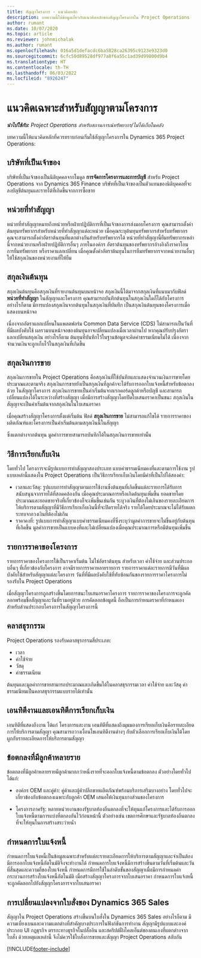 ```yaml
---
title: สัญญาโครงการ - แนวคิดหลัก
description: บทความนี้ให้ข้อมูลเกี่ยวกับแนวคิดหลักของสัญญาโครงการใน Project Operations
author: rumant
ms.date: 10/07/2020
ms.topic: article
ms.reviewer: johnmichalak
ms.author: rumant
ms.openlocfilehash: 016a5d1defacdc6ba5828ca26395c9123e9323d0
ms.sourcegitcommit: 6cfc50d89528df977a8f6a55c1ad39d99800d9b4
ms.translationtype: HT
ms.contentlocale: th-TH
ms.lasthandoff: 06/03/2022
ms.locfileid: "8926247"
---
```

# <a name="concepts-unique-to-project-based-contracts"></a>แนวคิดเฉพาะสำหรับสัญญาตามโครงการ

_**นำไปใช้กับ:** Project Operations สำหรับสถานการณ์ทรัพยากร/ไม่ได้เก็บในคลัง_



บทความนี้ให้แนวคิดหลักที่ควรทราบก่อนเริ่มใช้สัญญาโครงการใน Dynamics 365 Project Operations:

## <a name="owning-company"></a>บริษัทที่เป็นเจ้าของ

บริษัทที่เป็นเจ้าของเป็นนิติบุคคลจากโมดูล **การจัดการโครงการและการบัญชี** สำหรับ Project Operations จาก Dynamics 365 Finance บริษัทที่เป็นเจ้าของเป็นตัวแทนของนิติบุคคลที่จะลงบัญชีต้นทุนและรายได้ที่เกิดขึ้นจากการซื้อขาย

## <a name="contracting-unit"></a>หน่วยที่ทำสัญญา

หน่วยที่ทำสัญญาหมายถึงหน่วยหรือฝ่ายปฏิบัติการที่เป็นเจ้าของการส่งมอบโครงการ คุณสามารถตั้งค่าต้นทุนทรัพยากรสำหรับหน่วยที่ทำสัญญาแต่ละหน่วย เมื่อคุณระบุต้นทุนทรัพยากรสำหรับทรัพยากร คุณจะสามารถตั้งค่าอัตราต้นทุนที่แตกต่างกันสำหรับทรัพยากรได้ หน่วยที่ทำสัญญานี้ยืมทรัพยากรเหล่านี้จากหน่วยงานหรือฝ่ายปฏิบัติการอื่นๆ ภายในองค์กร อัตราต้นทุนของทรัพยากรอ้างอิงถึงราคาโอน การยืมทรัพยากร หรือราคาแลกเปลี่ยน เมื่อคุณตั้งค่าอัตราต้นทุนในการยืมทรัพยากรจากหน่วยงานอื่นๆ ให้ใช้สกุลเงินของหน่วยงานที่ให้ยืม

## <a name="cost-currency"></a>สกุลเงินต้นทุน

สกุลเงินต้นทุนคือสกุลเงินที่รายงานต้นทุนบนหน้าจอ สกุลเงินนี้ได้มาจากสกุลเงินที่แนบมากับฟิลด์ **หน่วยที่ทำสัญญา** ในสัญญาและโครงการ คุณสามารถบันทึกต้นทุนในสกุลเงินใดก็ได้กับโครงการ อย่างไรก็ตาม มีการแปลงสกุลเงินจากต้นทุนในสกุลเงินที่บันทึก เป็นสกุลเงินต้นทุนของโครงการเมื่อแสดงบนหน้าจอ

เนื่องจากอัตราแลกเปลี่ยนในแพลตฟอร์ม Common Data Service (CDS) ไม่สามารถเป็นวันที่ที่มีผลบังคับใช้ ผลรวมบนหน้าจอของต้นทุนอาจเปลี่ยนแปลงเมื่อเวลาผ่านไป หากคุณปรับปรุงอัตราแลกเปลี่ยนสกุลเงิน อย่างไรก็ตาม ต้นทุนที่บันทึกไว้ในฐานข้อมูลจะคิดค่าธรรมเนียมไม่ได้ เนื่องจากจำนวนเงินจะถูกเก็บไว้ในสกุลเงินที่เกิดขึ้น

## <a name="sales-currency"></a>สกุลเงินการขาย

สกุลเงินการขายใน Project Operations คือสกุลเงินที่ใช้บันทึกและแสดงจำนวนเงินการขายโดยประมาณและตามจริง สกุลเงินการขายยังเป็นสกุลเงินที่ลูกค้าจะได้รับการออกใบแจ้งหนี้สำหรับข้อตกลงด้วย ในสัญญาโครงการ สกุลเงินการขายเป็นค่าเริ่มต้นจากเรกคอร์ดลูกค้าหรือบัญชี และสามารถเปลี่ยนแปลงได้ในระหว่างที่สร้างสัญญา เมื่อมีการสร้างสัญญาโดยปิดใบเสนอราคาเป็นชนะ สกุลเงินในสัญญาจะเป็นค่าเริ่มต้นจากสกุลเงินในใบเสนอราคา

เมื่อคุณสร้างสัญญาโครงการตั้งแต่เริ่มต้น ฟิลด์ **สกุลเงินการขาย** ไม่สามารถแก้ไขได้ รายการราคาของผลิตภัณฑ์และโครงการเป็นค่าเริ่มต้นตามสกุลเงินนี้ในสัญญา

ซึ่งแตกต่างจากต้นทุน มูลค่าการขายสามารถบันทึกได้ในสกุลเงินการขายเท่านั้น

## <a name="billing-method"></a>วิธีการเรียกเก็บเงิน

โดยทั่วไป โครงการจะมีรูปแบบการทำสัญญาสองประเภท แบบค่าธรรมเนียมคงที่และตามการใช้งาน รูปแบบเหล่านี้แสดงใน Project Operations เป็นวิธีการเรียกเก็บเงินโดยมีค่าที่เป็นไปได้สองค่า:

- เวลาและวัสดุ: รูปแบบการทำสัญญาตามการใช้งานซึ่งต้นทุนที่เกิดขึ้นแต่ละรายการได้รับการสนับสนุนจากรายได้ที่สอดคล้องกัน เมื่อคุณประมาณการหรือเกิดต้นทุนเพิ่มขึ้น ยอดขายโดยประมาณและยอดขายจริงที่เกี่ยวข้องก็จะเพิ่มขึ้นเช่นกัน ระบุวงเงินที่ต้องไม่เกินของรายละเอียดการให้บริการตามสัญญาที่มีวิธีการเรียกเก็บเงินนี้ที่จะปิดรายได้จริง รายได้โดยประมาณจะไม่ได้รับผลกระทบจากวงเงินที่ต้องไม่เกิน
- ราคาคงที่: รูปแบบการทำสัญญาแบบค่าธรรมเนียมคงที่ซึ่งระบุว่ามูลค่าการขายจะไม่ขึ้นอยู่กับต้นทุนที่เกิดขึ้น มูลค่าการขายเป็นแบบคงที่และไม่เปลี่ยนแปลงเมื่อคุณประมาณการหรือมีต้นทุนเพิ่มขึ้น

## <a name="project-price-lists"></a>รายการราคาของโครงการ

รายการราคาของโครงการใช้เป็นราคาเริ่มต้น ไม่ใช่อัตราต้นทุน สำหรับเวลา ค่าใช้จ่าย และส่วนประกอบอื่นๆ ที่เกี่ยวข้องกับโครงการ อาจมีรายการราคาหลายรายการ รายการราคาแต่ละรายการมีวันที่มีผลบังคับใช้สำหรับสัญญาแต่ละโครงการ วันที่ที่มีผลบังคับใช้ที่ทับซ้อนกันของรายการราคาโครงการไม่รองรับใน Project Operations

เมื่อสัญญาโครงการถูกสร้างขึ้นโดยการชนะใบเสนอราคาโครงการ รายการราคาของโครงการจะถูกคัดลอกพร้อมชื่อสัญญาและวันที่รวมอยู่ด้วย การคัดลอกข้อมูลนี้ ถือเป็นการกำหนดราคาที่กำหนดเองสำหรับส่วนประกอบโครงการในสัญญาโครงการนี้

## <a name="transaction-classes"></a>คลาสธุรกรรม

Project Operations รองรับคลาสธุรกรรมสี่ประเภท:

- เวลา
- ค่าใช้จ่าย
- วัสดุ
- ค่าธรรมเนียม

ต้นทุนและมูลค่าการขายสามารถประมาณและเกิดขึ้นได้ในคลาสธุรกรรมเวลา ค่าใช้จ่าย และวัสดุ ค่าธรรมเนียมเป็นคลาสธุรกรรมแบบรายได้เท่านั้น

## <a name="work-entities-and-billing-entities"></a>เอนทิตีงานและเอนทิตีการเรียกเก็บเงิน

เอนทิตีที่แสดงถึงงาน ได้แก่ โครงการและงาน เอนทิตีที่แสดงถึงมุมมองการเรียกเก็บเงินคือรายละเอียดการให้บริการตามสัญญา คุณสามารถวางเงื่อนไขเอนทิตีงานต่างๆ กับตัวเลือกการเรียกเก็บเงินได้โดยผูกกับรายละเอียดการให้บริการตามสัญญา

## <a name="multi-customer-deals"></a>ข้อตกลงที่มีลูกค้าหลายราย

ข้อตกลงที่มีลูกค้าหลายรายมีลูกค้ามากกว่าหนึ่งรายที่จะออกใบแจ้งหนี้ตามข้อตกลง ตัวอย่างโดยทั่วไปได้แก่:

- องค์กร OEM และคู่ค้า: คู่ค้าและผู้ค้าปลีกขายผลิตภัณฑ์พร้อมบริการเสริมบางอย่าง โดยทั่วไปจะเกี่ยวข้องกับข้อตกลงเฉพาะกับลูกค้า OEM เสนอให้เงินทุนบางส่วนของโครงการ 

- โครงการภาครัฐ: หลายหน่วยงานของรัฐบาลท้องถิ่นตกลงที่จะให้ทุนแก่โครงการและได้รับการออกใบแจ้งหนี้ตามการแบ่งที่ตกลงกันไว้ก่อนหน้านี้ ตัวอย่างเช่น เขตการศึกษาและรัฐบาลท้องถิ่นตกลงที่จะให้ทุนในการสร้างสระว่ายน้ำ

## <a name="invoice-schedules"></a>กำหนดการใบแจ้งหนี้

กำหนดการใบแจ้งหนี้เป็นข้อมูลเฉพาะสำหรับแต่ละรายละเอียดการให้บริการตามสัญญาและจำเป็นต้องมีการออกใบแจ้งหนี้อัตโนมัติจึงจะทำงานได้ กำหนดการใบแจ้งหนี้มีการสร้างขึ้นตามวันที่เริ่มต้นและวันที่สิ้นสุดและความถี่ของใบแจ้งหนี้ กำหนดการมีการใช้ในลำดับขั้นของสัญญาเมื่อมีการกำหนดค่ากระบวนการสร้างใบแจ้งหนี้อัตโนมัติ เมื่อสร้างสัญญาโครงการจากใบเสนอราคา กำหนดการใบแจ้งหนี้จะถูกคัดลอกไปยังสัญญาโครงการจากใบเสนอราคา

## <a name="changes-from-dynamics-365-sales-orders"></a>การเปลี่ยนแปลงจากใบสั่งของ Dynamics 365 Sales

สัญญาใน Project Operations สร้างขึ้นบนใบสั่งใน Dynamics 365 Sales อย่างไรก็ตาม มีความเบี่ยงเบนและความแตกต่างที่สำคัญบางประการในฟังก์ชันการทำงาน สัญญามีรูปแบบและองค์ประกอบ UI กฎธุรกิจ ตรรกะทางธุรกิจในปลั๊กอิน และสคริปต์ฝั่งไคลเอ็นต์ของตนเองที่แตกต่างจากใบสั่ง ด้วยเหตุผลเหล่านี้ จึงไม่ควรใช้ใบสั่งการขายและสัญญา Project Operations สลับกัน


[!INCLUDE[footer-include](../includes/footer-banner.md)]
